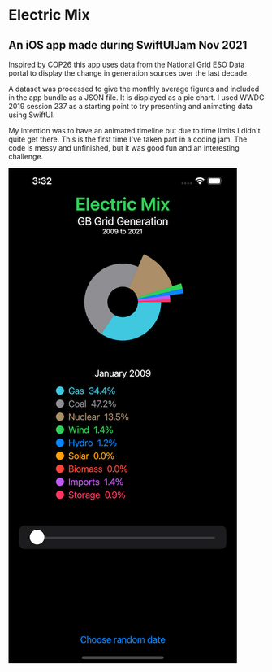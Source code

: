 # Electric Mix

## An iOS app made during SwiftUIJam Nov 2021

Inspired by COP26 this app uses data from the National Grid ESO Data portal to display the change in generation sources over the last decade.

A dataset was processed to give the monthly average figures and included in the app bundle as a JSON file. It is displayed as a pie chart. I used WWDC 2019 session 237 as a starting point to try presenting and animating data using SwiftUI.

My intention was to have an animated timeline but due to time limits I didn't quite get there. This is the first time I've taken part in a coding jam. The code is messy and unfinished, but it was good fun and an interesting challenge.

![alt text](https://github.com/christinestanley/ElectricMix/blob/main/screenshot.png?raw=true)
